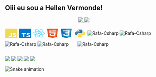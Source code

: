 ## Oiii eu sou a Hellen Vermonde!

<div align="center">
  <a href="https://github.com/hellenvermonde/hellenvermonde">
    <img height="125em" src="https://github-readme-stats.vercel.app/api?username=hellenvermonde&show_icons=true&theme=dracula&include_all_commits=true&count_private=false"/>
  </a>
  <a href="https://github.com/hellenvermonde/hellenvermonde">
    <img height="125em" src="https://github-readme-stats.vercel.app/api/top-langs/?username=hellenvermonde&layout=compact&langs_count=7&theme=dracula"/>
  </a>
</div>
<div style="display: inline_block"><br>
  <img align="center" alt="Rafa-Js" height="30" width="40" src="https://raw.githubusercontent.com/devicons/devicon/master/icons/javascript/javascript-plain.svg">
  <img align="center" alt="Rafa-Ts" height="30" width="40" src="https://raw.githubusercontent.com/devicons/devicon/master/icons/typescript/typescript-plain.svg">
  <img align="center" alt="Rafa-React" height="30" width="40" src="https://raw.githubusercontent.com/devicons/devicon/master/icons/react/react-original.svg">
  <img align="center" alt="Rafa-HTML" height="30" width="40" src="https://raw.githubusercontent.com/devicons/devicon/master/icons/html5/html5-original.svg">
  <img align="center" alt="Rafa-CSS" height="30" width="40" src="https://raw.githubusercontent.com/devicons/devicon/master/icons/css3/css3-original.svg">
  <img align="center" alt="Rafa-Python" height="30" width="40" src="https://raw.githubusercontent.com/devicons/devicon/master/icons/python/python-original.svg">
  <img align="center" alt="Rafa-Csharp" height="30" width="40" src="https://cdn.jsdelivr.net/gh/devicons/devicon/icons/flask/flask-original.svg" />            
  <img align="center" alt="Rafa-Csharp" height="30" width="40" src="https://cdn.jsdelivr.net/gh/devicons/devicon/icons/nextjs/nextjs-original.svg" />
  <img align="center" alt="Rafa-Csharp" height="30" width="40" src="https://cdn.jsdelivr.net/gh/devicons/devicon/icons/postgresql/postgresql-original.svg" />
  <img  align="center" alt="Rafa-Csharp" height="30" width="40" fill="#FF0000" src="https://cdn.jsdelivr.net/gh/devicons/devicon/icons/flask/flask-original.svg" />
  <svg fill="#FF0000" height="24" viewBox="0 0 24 24" width="24" xmlns="http://www.w3.org/2000/svg">
    <img  align="center" alt="Rafa-Csharp" height="30" width="40" fill="#FF0000" src="https://cdn.jsdelivr.net/gh/devicons/devicon/icons/flask/flask-original.svg" />
  </svg>
</div>
  
  ##
 
<div> 
  <a href="https://instagram.com/hellenvermonde" target="_blank"><img src="https://img.shields.io/badge/-Instagram-%23E4405F?style=for-the-badge&logo=instagram&logoColor=white" target="_blank"></a>
 <a href="https://discord.gg/wagxzStdcR" target="_blank"><img src="https://img.shields.io/badge/Discord-7289DA?style=for-the-badge&logo=discord&logoColor=white" target="_blank"></a> 
  <a href = "mailto:hellenvermonde@gmail.com"><img src="https://img.shields.io/badge/-Gmail-%23333?style=for-the-badge&logo=gmail&logoColor=white" target="_blank"></a>
  <a href="https://www.linkedin.com/in/hellenvermonde1015b2025" target="_blank"><img src="https://img.shields.io/badge/-LinkedIn-%230077B5?style=for-the-badge&logo=linkedin&logoColor=white" target="_blank"></a> 
  <a href="https://github.com/hvermonde" target="_blank"><img src="https://img.shields.io/badge/GitHub-100000?style=for-the-badge&logo=github&logoColor=white" target="_blank"></a> 
 
  ![Snake animation](https://github.com/hvermonde/hvermonde/blob/output/github-contribution-grid-snake.svg)
 
</div>
